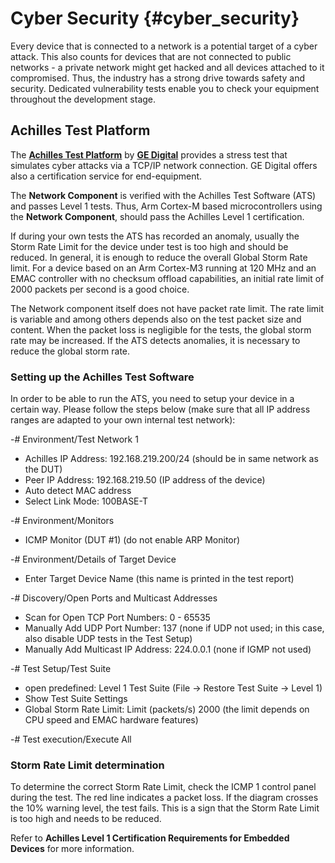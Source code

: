 # Cyber Security {#cyber_security}

Every device that is connected to a network is a potential target of a cyber attack. This also counts for devices that are
not connected to public networks - a private network might get hacked and all devices attached to it compromised. Thus, the
industry has a strong drive towards safety and security. Dedicated vulnerability tests enable you to check your equipment
throughout the development stage.

## Achilles Test Platform

The
**[Achilles Test Platform](https://www.ge.com/digital/sites/default/files/download_assets/achilles-test-platform-from-ge-digital-datasheet.pdf)**
by **[GE Digital](https://www.ge.com/digital/)** provides a stress test that simulates cyber attacks via a TCP/IP network connection.
GE Digital offers also a certification service for end-equipment.

The **Network Component** is verified with the Achilles Test Software (ATS) and passes Level 1 tests. 
Thus, Arm Cortex-M based microcontrollers using the **Network Component**, should pass the Achilles Level 1 certification.

If during your own tests the ATS has recorded an anomaly, usually the Storm Rate Limit for the device under test is too high
and should be reduced. In general, it is enough to reduce the overall Global Storm Rate limit. For a device based on an Arm
Cortex-M3 running at 120 MHz and an EMAC controller with no checksum offload capabilities, an initial rate limit of 2000
packets per second is a good choice.
 
The Network component itself does not have packet rate limit. The rate limit is variable and among others depends also on the
test packet size and content. When the packet loss is negligible for the tests, the global storm rate may be increased. If
the ATS detects anomalies, it is necessary to reduce the global storm rate.

### Setting up the Achilles Test Software

In order to be able to run the ATS, you need to setup your device in a certain way. Please follow the steps below (make sure
that all IP address ranges are adapted to your own internal test network):

-# Environment/Test Network 1
   - Achilles IP Address: 192.168.219.200/24 (should be in same network as the DUT)
   - Peer IP Address: 192.168.219.50 (IP address of the device)
   - Auto detect MAC address
   - Select Link Mode: 100BASE-T

-# Environment/Monitors
   - ICMP Monitor (DUT #1) (do not enable ARP Monitor)

-# Environment/Details of Target Device
   - Enter Target Device Name (this name is printed in the test report)

-# Discovery/Open Ports and Multicast Addresses
   - Scan for Open TCP Port Numbers: 0 - 65535
   - Manually Add UDP Port Number: 137 (none if UDP not used; in this case, also disable UDP tests in the Test Setup)
   - Manually Add Multicast IP Address: 224.0.0.1 (none if IGMP not used)

-# Test Setup/Test Suite
   - open predefined: Level 1 Test Suite (File -> Restore Test Suite -> Level 1)
   - Show Test Suite Settings
   - Global Storm Rate Limit: Limit (packets/s) 2000 (the limit depends on CPU speed and EMAC hardware features)

-# Test execution/Execute All

### Storm Rate Limit determination

To determine the correct Storm Rate Limit, check the ICMP 1 control panel during the test. The red line indicates a packet
loss. If the diagram crosses the 10% warning level, the test fails. This is a sign that the Storm Rate Limit is too high and
needs to be reduced.

Refer to **Achilles Level 1 Certification Requirements for Embedded Devices** for more information.

